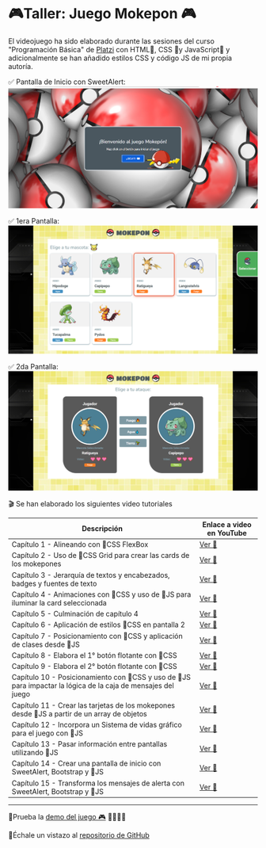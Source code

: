 # 🎮Taller: Juego Mokepon 🎮

El videojuego ha sido elaborado durante las sesiones del curso "Programación Básica" de [Platzi](https://platzi.com) con  HTML🧡, CSS 💙y JavaScript💛 y adicionalmente se han añadido estilos CSS y código JS de mi propia autoría.


✅ Pantalla de Inicio con SweetAlert:
![Vista principal](./images/Inicio.png)

✅ 1era Pantalla:
![Vista principal](./images/Pantalla1.png)

✅ 2da Pantalla:
![Vista principal](./images/Pantalla2.png)

🎬 Se han elaborado los siguientes video tutoriales

|Descripción             |Enlace a video en YouTube                                                |
|----------------|-------------------------------|
|Capítulo 1 - Alineando con 💙CSS FlexBox|[Ver 👀](https://youtu.be/0R4ViLlMq9I?si=IdxAfPmlr9Y6sLRo)       |
|Capítulo 2  - Uso de 💙CSS Grid para crear las cards de los mokepones|[Ver 👀](https://youtu.be/B9RNBucB60U?si=hIEOE5eV7RrE_SpN)        |
|Capítulo 3  - Jerarquía de textos y encabezados, badges y fuentes de texto|[Ver 👀](https://youtu.be/3fUl04cOGKg?si=ntvOJmba5lgKCqiL)     
|Capítulo 4  - Animaciones con 💙CSS y uso de 💛JS para iluminar la card seleccionada|[Ver 👀](https://youtu.be/OkeeJejQ9g8?si=YoSi54D_9kWKhNZg)       |
|Capítulo 5  - Culminación de capítulo 4 |[Ver 👀](https://youtu.be/4GR0OuFKqq8?si=oojbDTB3WBh7m7m8)       |
|Capítulo 6  - Aplicación de estilos 💙CSS en pantalla 2 |[Ver 👀](https://youtu.be/NGGX1m3ellI?si=-TEiXNN2ncYbSIsb)       |
|Capítulo 7  - Posicionamiento con 💙CSS y aplicación de clases desde 💛JS |[Ver 👀](https://youtu.be/oF-fBLxPH2s?si=s1TrdYTDFGAcMXaE)       |
|Capítulo 8  - Elabora el 1° botón flotante con 💙CSS |[Ver 👀](https://youtu.be/odPlaMx92D8?si=3KVEQWf-FWtUJ-x1)       |
|Capítulo 9  - Elabora el 2° botón flotante con 💙CSS|[Ver 👀](https://youtu.be/coZcP_HOtCU?si=giGbhzTKdEZ4JMrR)       |
|Capítulo 10  - Posicionamiento con 💙CSS y uso de 💛JS para impactar la lógica de la caja de mensajes del juego |[Ver 👀](https://youtu.be/oZpMokqk_d0?si=Mctz2twihj9inixg)       |
|Capítulo 11  - Crear las tarjetas de los mokepones desde 💛JS a partir de un array de objetos |[Ver 👀](https://youtu.be/xUafUriu-20?si=motjhncpy03B1swc)       |
|Capítulo 12  - Incorpora un Sistema de vidas gráfico para el juego con 💛JS |[Ver 👀](https://youtu.be/v26ISiQKu_o?si=VrfMsrqvsKG3l23r)       |
|Capítulo 13  - Pasar información entre pantallas utilizando 💛JS |[Ver 👀](https://youtu.be/eQ29pQ3kIbc?si=9C2Yb24tCadZpMP0)       |
|Capítulo 14  -  Crear una pantalla de inicio con SweetAlert, Bootstrap y 💛JS |[Ver 👀](https://youtu.be/0X3QNwjP71Q?si=hd0CLdDuoCLa77Gt)       |
|Capítulo 15  - Transforma los mensajes de alerta con SweetAlert, Bootstrap y 💛JS |[Ver 👀](https://youtu.be/e0-dEhpHRhg)       |

_________

📌Prueba la [demo del juego 🎮](https://raulsr92.github.io/Proyecto-mokepon-platzi/mokepon) 🦔🐇🐖🦨

📌Échale un vistazo al [repositorio de GitHub](https://github.com/raulsr92/Proyecto-mokepon-platzi)  

